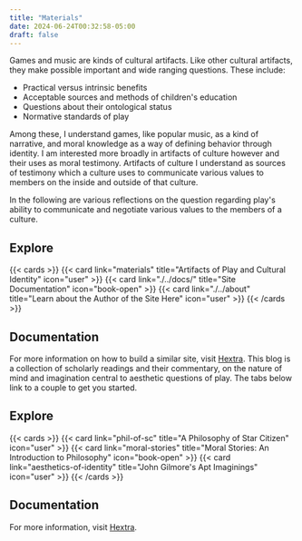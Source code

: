 ```yaml
---
title: "Materials"
date: 2024-06-24T00:32:58-05:00
draft: false
---
```


Games and music are kinds of cultural artifacts. Like other cultural artifacts, they make possible important and wide ranging questions. These include:

* Practical versus intrinsic benefits
* Acceptable sources and methods of children's education
* Questions about their ontological status
* Normative standards of play

Among these, I understand games, like popular music, as a kind of narrative, and moral knowledge as a way of defining behavior through identity. I am interested more broadly in artifacts of culture however and their uses as moral testimony. Artifacts of culture I understand as sources of testimony which a culture uses to communicate various values to members on the inside and outside of that culture.

In the following are various reflections on the question regarding play's ability to communicate and negotiate various values to the members of a culture.

## Explore

{{< cards >}}
  {{< card link="materials" title="Artifacts of Play and Cultural Identity" icon="user" >}}
  {{< card link="./../docs/" title="Site Documentation" icon="book-open" >}}
  {{< card link="./../about" title="Learn about the Author of the Site Here" icon="user" >}}
{{< /cards >}}

## Documentation

For more information on how to build a similar site, visit [Hextra](https://imfing.github.io/hextra).
This blog is a collection of scholarly readings and their commentary, on the nature of mind and imagination central to aesthetic questions of play. The tabs below link to a couple to get you started.

## Explore

{{< cards >}}
  {{< card link="phil-of-sc" title="A Philosophy of Star Citizen" icon="user" >}}
  {{< card link="moral-stories" title="Moral Stories: An Introduction to Philosophy" icon="book-open" >}}
  {{< card link="aesthetics-of-identity" title="John Gilmore's Apt Imaginings" icon="user" >}}
{{< /cards >}}

## Documentation

For more information, visit [Hextra](https://imfing.github.io/hextra).

